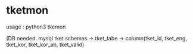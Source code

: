 # tketmon

usage : python3 tkemon

(DB needed. mysql 
tket schemas -> tket_tabe -> column(tket_id, tket_eng, tket_kor, tket_kor_ab, tket_valid)
